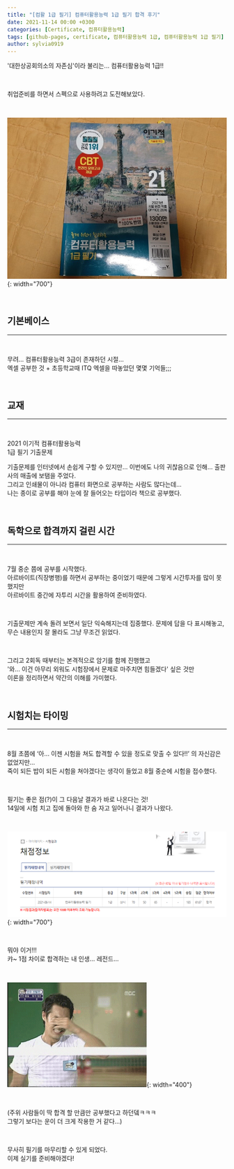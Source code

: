 ```yaml
---
title: "[컴활 1급 필기] 컴퓨터활용능력 1급 필기 합격 후기"
date: 2021-11-14 00:00 +0300
categories: [Certificate, 컴퓨터활용능력]
tags: [github-pages, certificate, 컴퓨터활용능력 1급, 컴퓨터활용능력 1급 필기]
author: sylvia0919
---
```


'대한상공회의소의 자존심'이라 불리는... 컴퓨터활용능력 1급!!

&nbsp;&nbsp;

취업준비를 하면서 스펙으로 사용하려고 도전해보았다.

&nbsp;&nbsp;

![Desktop View](assets/img/posts/2021-11-14-컴활-1급-필기-합격-후기/1.jpg){: width="700"}

&nbsp;&nbsp;


## 기본베이스
---
&nbsp;&nbsp;


무려... 컴퓨터활용능력 3급이 존재하던 시절...   
엑셀 공부한 것 + 초등학교때 ITQ 엑셀을 따놓았던 몇몇 기억들;;;

&nbsp;&nbsp;

## 교재
---
&nbsp;&nbsp;

2021 이기적 컴퓨터활용능력   
1급 필기 기출문제
&nbsp;&nbsp;

기출문제를 인터넷에서 손쉽게 구할 수 있지만... 이번에도 나의 귀찮음으로 인해... 출판사의 매출에 보탬을 주었다.   
그리고 인쇄물이 아니라 컴퓨터 화면으로 공부하는 사람도 많다는데...   
나는 종이로 공부를 해야 눈에 잘 들어오는 타입이라 책으로 공부했다.

&nbsp;&nbsp;

## 독학으로 합격까지 걸린 시간
---
&nbsp;&nbsp;

7월 중순 쯤에 공부를 시작했다.   
아르바이트(직장병행)를 하면서 공부하는 중이었기 때문에 그렇게 시간투자를 많이 못했지만   
아르바이트 중간에 자투리 시간을 활용하여 준비하였다.

&nbsp;&nbsp;

기출문제만 계속 돌려 보면서 일단 익숙해지는데 집중했다. 문제에 답을 다 표시해놓고, 무슨 내용인지 잘 몰라도 그냥 무조건 읽었다.

&nbsp;&nbsp;

그리고 2회독 때부터는 본격적으로 암기를 함께 진행했고   
'와... 이건 아무리 외워도 시험장에서 문제로 마주치면 힘들겠다' 싶은 것만   
이론을 정리하면서 약간의 이해를 가미했다.

&nbsp;&nbsp;


## 시험치는 타이밍
---
&nbsp;&nbsp;

8월 초쯤에 ‘아... 이젠 시험을 쳐도 합격할 수 있을 정도로 맞출 수 있다!!’ 의 자신감은 없었지만...   
죽이 되든 밥이 되든 시험을 쳐야겠다는 생각이 들었고 8월 중순에 시험을 접수했다.

&nbsp;&nbsp;

필기는 좋은 점(?)이 그 다음날 결과가 바로 나온다는 것!   
14일에 시험 치고 집에 돌아와 한 숨 자고 일어나니 결과가 나왔다.

&nbsp;&nbsp;

![Desktop View](assets/img/posts/2021-11-14-컴활-1급-필기-합격-후기/2.png){: width="700"}

&nbsp;&nbsp;

뭐야 이거!!!  
캬~ 1점 차이로 합격하는 내 인생... 레전드...   

&nbsp;&nbsp;

![Desktop View](assets/img/posts/2021-11-14-컴활-1급-필기-합격-후기/3.gif){: width="400"}

&nbsp;&nbsp;

(주위 사람들이 딱 합격 할 만큼만 공부했다고 하던뎈ㅋㅋㅋ   
그렇기 보다는 운이 더 크게 작용한 거 같다...)

&nbsp;&nbsp;

무사히 필기를 마무리할 수 있게 되었다.   
이제 실기를 준비해야겠다!